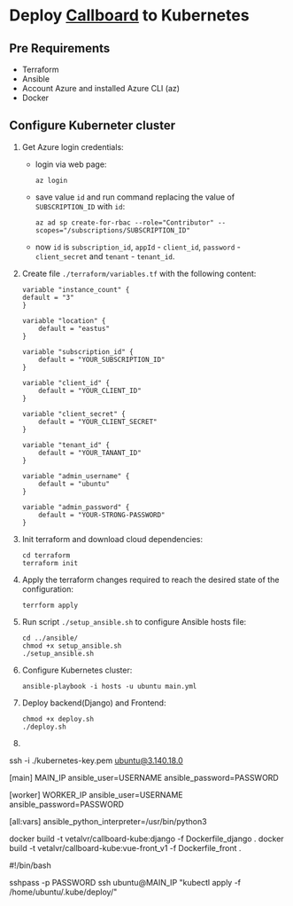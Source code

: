# Deploy [Callboard](https://github.com/Vetal-V/Coursework-DS) to Kubernetes

## Pre Requirements
- Terraform
- Ansible
- Account Azure and installed Azure CLI (az)
- Docker

## Configure Kuberneter cluster
1. Get Azure login credentials:
    - login via web page:
        ```
        az login
        ```
    - save value `id` and run command replacing the value of `SUBSCRIPTION_ID` with `id`:
        ```
        az ad sp create-for-rbac --role="Contributor" --scopes="/subscriptions/SUBSCRIPTION_ID"
        ```
    - now `id` is `subscription_id`, `appId` - `client_id`, `password` - `client_secret` and `tenant` - `tenant_id`.
  
2. Create file `./terraform/variables.tf` with the following content:
    ```
    variable "instance_count" {
    default = "3"
    }

    variable "location" {
        default = "eastus"
    }

    variable "subscription_id" {
        default = "YOUR_SUBSCRIPTION_ID"
    }

    variable "client_id" {
        default = "YOUR_CLIENT_ID"
    }

    variable "client_secret" {
        default = "YOUR_CLIENT_SECRET"
    }

    variable "tenant_id" {
        default = "YOUR_TANANT_ID"
    }

    variable "admin_username" {
        default = "ubuntu"
    }

    variable "admin_password" {
        default = "YOUR-STRONG-PASSWORD"
    }
    ```
3. Init terraform and download cloud dependencies:
    ```
    cd terraform
    terraform init
    ```
4. Apply the terraform changes required to reach the desired state of the configuration:
   ```
   terrform apply
   ```
5. Run script `./setup_ansible.sh` to configure Ansible hosts file:
   ```
   cd ../ansible/
   chmod +x setup_ansible.sh
   ./setup_ansible.sh
   ```
6. Configure Kubernetes cluster:
   ```
   ansible-playbook -i hosts -u ubuntu main.yml
   ```
7. Deploy backend(Django) and Frontend:
   ```
   chmod +x deploy.sh
   ./deploy.sh
   ```
8. 



ssh -i ./kubernetes-key.pem ubuntu@3.140.18.0


[main]
MAIN_IP ansible_user=USERNAME ansible_password=PASSWORD

[worker]
WORKER_IP ansible_user=USERNAME ansible_password=PASSWORD 

[all:vars]
ansible_python_interpreter=/usr/bin/python3


docker build -t vetalvr/callboard-kube:django -f Dockerfile_django .
docker build -t vetalvr/callboard-kube:vue-front_v1 -f Dockerfile_front .

#!/bin/bash

sshpass -p PASSWORD ssh ubuntu@MAIN_IP "kubectl apply -f /home/ubuntu/.kube/deploy/"